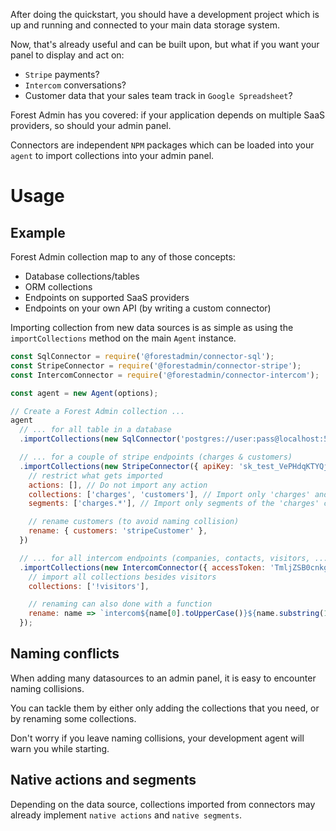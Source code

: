 After doing the quickstart, you should have a development project which is up and running and connected to your main data storage system.

Now, that's already useful and can be built upon, but what if you want your panel to display and act on:

- `Stripe` payments?
- `Intercom` conversations?
- Customer data that your sales team track in `Google Spreadsheet`?

Forest Admin has you covered: if your application depends on multiple SaaS providers, so should your admin panel.

Connectors are independent `NPM` packages which can be loaded into your `agent` to import collections into your admin panel.

# Usage

## Example

Forest Admin collection map to any of those concepts:

- Database collections/tables
- ORM collections
- Endpoints on supported SaaS providers
- Endpoints on your own API (by writing a custom connector)

Importing collection from new data sources is as simple as using the `importCollections` method on the main `Agent` instance.

```javascript
const SqlConnector = require('@forestadmin/connector-sql');
const StripeConnector = require('@forestadmin/connector-stripe');
const IntercomConnector = require('@forestadmin/connector-intercom');

const agent = new Agent(options);

// Create a Forest Admin collection ...
agent
  // ... for all table in a database
  .importCollections(new SqlConnector('postgres://user:pass@localhost:5432/mySchema'))

  // ... for a couple of stripe endpoints (charges & customers)
  .importCollections(new StripeConnector({ apiKey: 'sk_test_VePHdqKTYQjKNInc7u56JBrQ' }), {
    // restrict what gets imported
    actions: [], // Do not import any action
    collections: ['charges', 'customers'], // Import only 'charges' and 'customers'
    segments: ['charges.*'], // Import only segments of the 'charges' collection

    // rename customers (to avoid naming collision)
    rename: { customers: 'stripeCustomer' },
  })

  // ... for all intercom endpoints (companies, contacts, visitors, ...)
  .importCollections(new IntercomConnector({ accessToken: 'TmljZSB0cnkgOik=' }), {
    // import all collections besides visitors
    collections: ['!visitors'],

    // renaming can also done with a function
    rename: name => `intercom${name[0].toUpperCase()}${name.substring(1)}`,
  });
```

## Naming conflicts

When adding many datasources to an admin panel, it is easy to encounter naming collisions.

You can tackle them by either only adding the collections that you need, or by renaming some collections.

Don't worry if you leave naming collisions, your development agent will warn you while starting.

## Native actions and segments

Depending on the data source, collections imported from connectors may already implement `native actions` and `native segments`.
